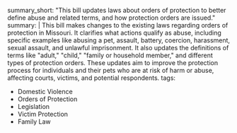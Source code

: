 summary_short: "This bill updates laws about orders of protection to better define abuse and related terms, and how protection orders are issued."
summary: |
  This bill makes changes to the existing laws regarding orders of protection in Missouri. It clarifies what actions qualify as abuse, including specific examples like abusing a pet, assault, battery, coercion, harassment, sexual assault, and unlawful imprisonment. It also updates the definitions of terms like "adult," "child," "family or household member," and different types of protection orders. These updates aim to improve the protection process for individuals and their pets who are at risk of harm or abuse, affecting courts, victims, and potential respondents.
tags:
  - Domestic Violence
  - Orders of Protection
  - Legislation
  - Victim Protection
  - Family Law
